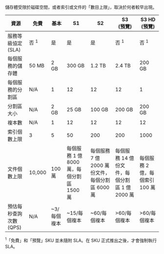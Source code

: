 儲存體受限於磁碟空間，或者索引或文件的「數目上限」，取決於何者較早出現。

資源|免費|基本|S1|S2|S3 <br/>(預覽)|S3 HD <br/>(預覽)
---|---|---|---|----|---|----
服務等級協定 (SLA)|否 <sup>1</sup> |是 |是 |是 |否 <sup>1</sup> |否 <sup>1</sup> 
每個服務的儲存體|50 MB |2 GB|300 GB|1\.2 TB|2\.4 TB|200 GB
每個服務的分割區|N/A|1|12|12|12|1
分割區大小|N/A|2 GB|25 GB|100 GB|200 GB |200 GB
複本數|N/A|1|12|12|12|12
索引個數上限|3|5|50|200|200|1000
文件個數上限|10,000|100 萬|每個服務 1 億 8000 萬，每個分割區 1500 萬 |每個服務 7 億 2000 萬份文件，每個分割區 6000 萬|每個服務 14 億份文件，每個分割區 1 億 2000 萬|每個服務 2 億，每個索引 100 萬
預估每秒查詢次數 (QPS)|N/A|~3/每個複本|~15/每個複本|~60/每個複本|>60/每個複本|>60/每個複本

<sup>1</sup>「免費」和「預覽」SKU 並未隨附 SLA。在 SKU 正式推出之後，才會強制執行 SLA。

<!---HONumber=AcomDC_0608_2016-->